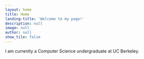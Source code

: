 ```yaml
---
layout: home
title: Home
landing-title: 'Welcome to my page!'
description: null
image: null
author: null
show_tile: false
---
```


I am currently a Computer Science undergraduate at UC Berkeley.
